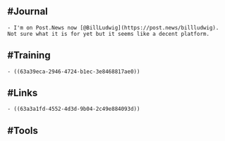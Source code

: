 ## #Journal
	- I'm on Post.News now [@BillLudwig](https://post.news/billludwig). Not sure what it is for yet but it seems like a decent platform.
## #Training
	- ((63a39eca-2946-4724-b1ec-3e8468817ae0))
## #Links
	- ((63a3a1fd-4552-4d3d-9b04-2c49e884093d))
## #Tools